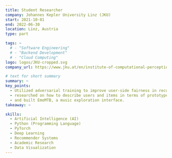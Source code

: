 ```yaml
---
title: Student Researcher
company: Johannes Kepler University Linz (JKU)
start: 2021-10-01
end: 2022-06-30
location: Linz, Austria
type: part

tags: ~
  # - "Software Engineering"
  # - "Backend Development"
  # - "Cloud Computing"
logo: logos/JKU-cropped.svg
company_url: https://www.jku.at/en/institute-of-computational-perception/

# text for short summary
summary: ~
key_points: 
  - Utilized adversarial training to improve user-side fairness in recommender systems, 
  - researched on how to describe users and items in terms of prototypes, 
  - and built EmoMTB, a music exploration interface.
takeaway: ~

skills: 
  - Artificial Intelligence (AI)
  - Python (Programming Language)
  - PyTorch
  - Deep Learning
  - Recommender Systems
  - Academic Research
  - Data Visualization
---
```

